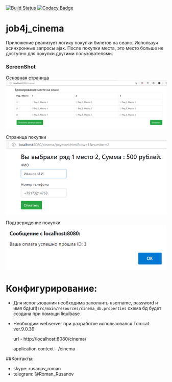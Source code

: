 [![Build Status](https://www.travis-ci.com/RomanRusanov/job4j_cinema.svg?branch=main)](https://www.travis-ci.com/RomanRusanov/job4j_cinema)
[![Codacy Badge](https://app.codacy.com/project/badge/Grade/4181b49c251247b784f56e744b7d3f0d)](https://www.codacy.com/gh/RomanRusanov/job4j_cinema/dashboard?utm_source=github.com&amp;utm_medium=referral&amp;utm_content=RomanRusanov/job4j_cinema&amp;utm_campaign=Badge_Grade)

# job4j_cinema

Приложение реализует логику покупки билетов на сеанс. Используя асинхронные запросы ajax.
После покупки места, это место больше не доступно для покупки другими пользователями.

### ScreenShot

Основная страница
![image](screenShots/Screenshot_1.png)

Страница покупки
![image](screenShots/Screenshot_2.png)

Подтверждение покупки
![image](screenShots/Screenshot_3.png)

# Конфигурирование:

*   Для использования необходима заполнить username, password и имя бд(url)```src/main/resources/cinema_db.properties```
    схема бд будет создана при помощи liquibase
*   Необходим webserver при разработке использовался Tomcat ver.9.0.39

    url - http://localhost:8080/cinema/

    application context - /cinema

##Контакты:
*   skype: rusanov_roman
*   telegram: @Roman_Rusanov